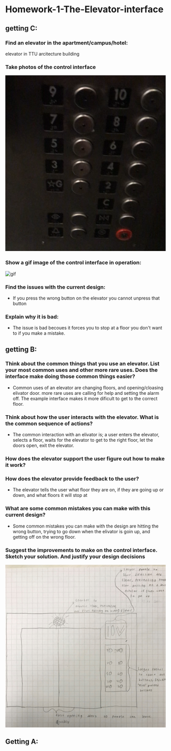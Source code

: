 # Homework-1-The-Elevator-interface

## getting C:
### Find an elevator in the apartment/campus/hotel: 
elevator in TTU arcitecture building 

### Take photos of the control interface
![Screenshot](elv.png)

### Show a gif image of the control interface in operation:
![gif](elvsmall.gif)

### Find the issues with the current design:
- If you press the wrong button on the elevator you cannot unpress that button

### Explain why it is bad:
- The issue is bad becoues it forces you to stop at a floor you don't want to if you make a mistake.

## getting B:

### Think about the common things that you use an elevator. List your most common uses and other more rare uses. Does the interface make doing those common things easier?
- Common uses of an elevator are changing floors, and opening/cloasing elivator door. more rare uses are calling for help and setting the alarm off.
The example interface makes it more dificult to get to the correct floor.

### Think about how the user interacts with the elevator. What is the common sequence of actions?
- The common interaction with an elivator is; a user enters the elevator, selects a floor, waits for the elevator to get to the right
floor, let the doors open, exit the elevator.

### How does the elevator support the user figure out how to make it work?


### How does the elevator provide feedback to the user?
- The elevator tells the user what floor they are on, if they are going up or down, and what floors it will stop at

### What are some common mistakes you can make with this current design?
- Some common mistakes you can make with the design are hitting the wrong button, trying to go down when the elivator is goin up, and getting off on the wrong floor.

### Suggest the improvements to make on the control interface. Sketch your solution. And justify your design decisions
![design](design.jpeg)


## Getting A:




